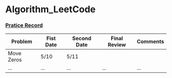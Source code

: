# Algorithm_LeetCode


### [Pratice Record](Practice\record.md)

| Problem    | Fist Date | Second Date | Final Review | Comments |
|------------|-----------|-------------|--------------|----------|
| Move Zeros | 5/10      | 5/11        |              |          |
| ...        | ...       | ...         | ...          | ...      |